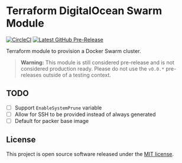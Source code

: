 # Terraform DigitalOcean Swarm Module

[![CircleCI](https://circleci.com/gh/syntaqx/terraform-digitalocean-swarm.svg?style=svg)](https://circleci.com/gh/syntaqx/terraform-digitalocean-swarm)
[![Latest GitHub Pre-Release](https://img.shields.io/github/tag-pre/syntaqx/terraform-digitalocean-swarm.svg?label=pre-release)](https://registry.terraform.io/modules/syntaqx/swarm/digitalocean)

Terraform module to provision a Docker Swarm cluster.

> __Warning:__ This module is still considered pre-release and is not considered
> production ready. Please do not use the `v0.0.*` pre-releases outside of a
> testing context.

## TODO

- [ ] Support `EnableSystemPrune` variable
- [ ] Allow for SSH to be provided instead of always generated
- [ ] Default for packer base image

## License

[MIT]: https://opensource.org/licenses/MIT

This project is open source software released under the [MIT license][MIT].
